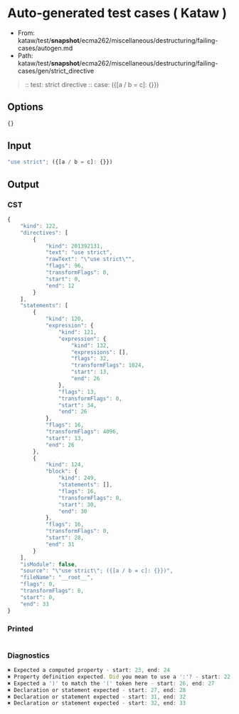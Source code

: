 # Auto-generated test cases ( Kataw )
- From: kataw/test/__snapshot__/ecma262/miscellaneous/destructuring/failing-cases/autogen.md
- Path: kataw/test/__snapshot__/ecma262/miscellaneous/destructuring/failing-cases/gen/strict_directive
> :: test: strict directive
> :: case: ({[a / b = c]: {}})
## Options

`````js
{}
`````
## Input

`````js
"use strict"; ({[a / b = c]: {}})
`````
## Output

### CST

```javascript
{
    "kind": 122,
    "directives": [
        {
            "kind": 201392131,
            "text": "use strict",
            "rawText": "\"use strict\"",
            "flags": 96,
            "transformFlags": 0,
            "start": 0,
            "end": 12
        }
    ],
    "statements": [
        {
            "kind": 120,
            "expression": {
                "kind": 121,
                "expression": {
                    "kind": 132,
                    "expressions": [],
                    "flags": 32,
                    "transformFlags": 1024,
                    "start": 13,
                    "end": 26
                },
                "flags": 13,
                "transformFlags": 0,
                "start": 34,
                "end": 26
            },
            "flags": 16,
            "transformFlags": 4096,
            "start": 13,
            "end": 26
        },
        {
            "kind": 124,
            "block": {
                "kind": 249,
                "statements": [],
                "flags": 16,
                "transformFlags": 0,
                "start": 30,
                "end": 30
            },
            "flags": 16,
            "transformFlags": 0,
            "start": 28,
            "end": 31
        }
    ],
    "isModule": false,
    "source": "\"use strict\"; ({[a / b = c]: {}})",
    "fileName": "__root__",
    "flags": 0,
    "transformFlags": 0,
    "start": 0,
    "end": 33
}
```

### Printed

```javascript

```

### Diagnostics

```javascript
✖ Expected a computed property - start: 23, end: 24
✖ Property definition expected. Did you mean to use a ':'? - start: 22, end: 24
✖ Expected a ')' to match the '(' token here - start: 26, end: 27
✖ Declaration or statement expected - start: 27, end: 28
✖ Declaration or statement expected - start: 31, end: 32
✖ Declaration or statement expected - start: 32, end: 33

```

